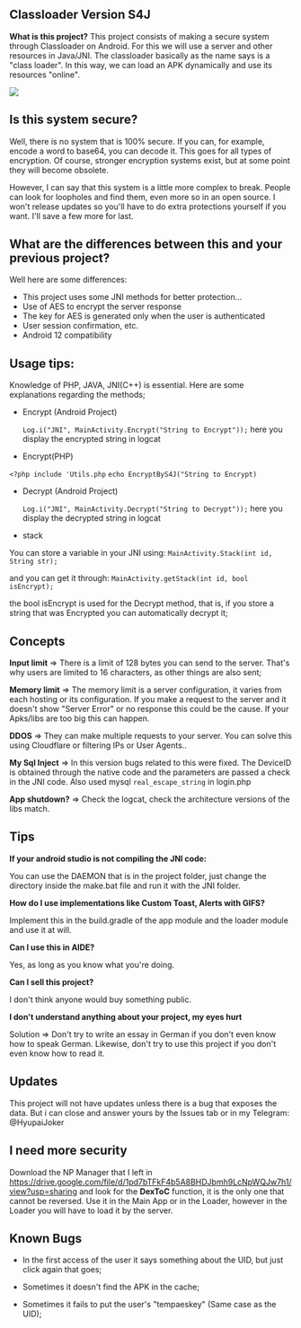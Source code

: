 ## Classloader Version S4J

**What is this project?**
This project consists of making a secure system through Classloader on Android. For this we will use a server and other resources in Java/JNI.
The classloader basically as the name says is a "class loader". In this way, we can load an APK dynamically and use its resources "online".

[![](https://pandao.github.io/editor.md/examples/images/7.jpg)](https://pandao.github.io/editor.md/examples/images/7.jpg "See in the video")


## Is this system secure?

Well, there is no system that is 100% secure. If you can, for example, encode a word to base64, you can decode it. This goes for all types of encryption. Of course, stronger encryption systems exist, but at some point they will become obsolete.

However, I can say that this system is a little more complex to break. People can look for loopholes and find them, even more so in an open source. I won't release updates so you'll have to do extra protections yourself if you want. I'll save a few more for last.

## What are the differences between this and your previous project?

Well here are some differences:

- This project uses some JNI methods for better protection...
- Use of AES to encrypt the server response
- The key for AES is generated only when the user is authenticated
- User session confirmation, etc.
- Android 12 compatibility

## Usage tips:

Knowledge of PHP, JAVA, JNI(C++) is essential. Here are some explanations regarding the methods;

- Encrypt (Android Project)

     `Log.i("JNI", MainActivity.Encrypt("String to Encrypt"));`
here you display the encrypted string in logcat

- Encrypt(PHP)

 `<?php include 'Utils.php`
 `echo EncryptByS4J("String to Encrypt)`


 - Decrypt (Android Project)

     `Log.i("JNI", MainActivity.Decrypt("String to Decrypt"));`
here you display the decrypted string in logcat

- stack

You can store a variable in your JNI using:
`MainActivity.Stack(int id, String str);`

and you can get it through:
`MainActivity.getStack(int id, bool isEncrypt);`

the bool isEncrypt is used for the Decrypt method, that is, if you store a string that was Encrypted you can automatically decrypt it;

## Concepts

**Input limit** => There is a limit of 128 bytes you can send to the server. That's why users are limited to 16 characters, as other things are also sent;

**Memory limit** => The memory limit is a server configuration, it varies from each hosting or its configuration.
If you make a request to the server and it doesn't show "Server Error" or no response this could be the cause. If your Apks/libs are too big this can happen.

**DDOS** => They can make multiple requests to your server. You can solve this using Cloudflare or filtering IPs or User Agents..

**My Sql Inject** => In this version bugs related to this were fixed. The DeviceID is obtained through the native code and the parameters are passed a check in the JNI code. Also used mysql `real_escape_string` in login.php

**App shutdown?** => Check the logcat, check the architecture versions of the libs match.

## Tips

**If your android studio is not compiling the JNI code:**

You can use the DAEMON that is in the project folder, just change the directory inside the make.bat file and run it with the JNI folder.

**How do I use implementations like Custom Toast, Alerts with GIFS?**

Implement this in the build.gradle of the app module and the loader module and use it at will.

**Can I use this in AIDE?**

Yes, as long as you know what you're doing.

**Can I sell this project?**

I don't think anyone would buy something public.

**I don't understand anything about your project, my eyes hurt**

Solution => Don't try to write an essay in German if you don't even know how to speak German.
Likewise, don't try to use this project if you don't even know how to read it.

## Updates

This project will not have updates unless there is a bug that exposes the data.
But i can close and answer yours by the Issues tab or in my Telegram: @HyupaiJoker

## I need more security

Download the NP Manager that I left in https://drive.google.com/file/d/1pd7bTFkF4b5A8BHDJbmh9LcNpWQJw7h1/view?usp=sharing and look for the **DexToC** function, it is the only one that cannot be reversed. Use it in the Main App or in the Loader, however in the Loader you will have to load it by the server.

## Known Bugs

- In the first access of the user it says something about the UID, but just click again that goes;

- Sometimes it doesn't find the APK in the cache;

- Sometimes it fails to put the user's "tempaeskey" (Same case as the UID);
